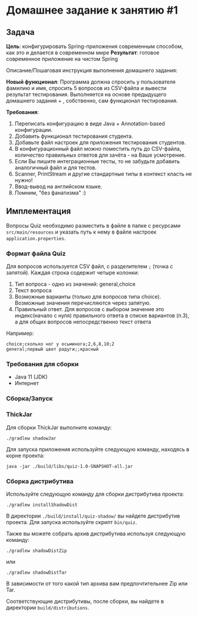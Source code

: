 # Домашнее задание к занятию #1

## Задача

**Цель**: конфигурировать Spring-приложения современным способом, как это и делается в современном мире
**Результат**: готовое современное приложение на чистом Spring

Описание/Пошаговая инструкция выполнения домашнего задания:

**Новый функционал**:
Программа должна спросить у пользователя фамилию и имя, спросить 5 вопросов из CSV-файла и вывести результат
тестирования.
Выполняется на основе предыдущего домашнего задания + , собственно, сам функционал тестирования.

**Требования**:

1. Переписать конфигурацию в виде Java + Annotation-based конфигурации.
2. Добавить функционал тестирования студента.
3. Добавьте файл настроек для приложения тестирования студентов.
4. В конфигурационный файл можно поместить путь до CSV-файла, количество правильных ответов для зачёта - на Ваше
   усмотрение.
5. Если Вы пишите интеграционные тесты, то не забудьте добавить аналогичный файл и для тестов.
6. Scanner, PrintStream и другие стандартные типы в контекст класть не нужно!
7. Ввод-вывод на английском языке.
8. Помним, "без фанатизма" :)

## Имплементация

Вопросы Quiz необходимо разместить в файле в папке с ресурсами `src/main/resources` и указать путь к нему в файле 
настроек `application.properties`. 

### Формат файла Quiz

Для вопросов используется CSV файл, c разделителем `;` (точка с запятой).
Каждая строка содержит четыре колонки:

1. Тип вопроса - одно из значений: general,choice
2. Текст вопроса
3. Возможные варианты (только для вопросов типа choice). Возможные значения перечисляются через запятую.
4. Правильный ответ. Для вопросов с выбором значение это индекс(начало с нуля) правильного ответа в списке вариантов (п.3), а для общих вопросов непосредственно текст ответа

Например:

```csv
choice;сколько ног у осьминога;2,6,8,10;2
general;первый цвет радуги;;красный
```

### Требования для сборки

- Java 11 (JDK)
- Интернет

### Сборка/Запуск

### ThickJar

Для сборки ThickJar выполните команду:

```shell
./gradlew shadowJar
```

Для запуска приложения используйте следующую команду, находясь в корне проекта:

```shell
java -jar ./build/libs/quiz-1.0-SNAPSHOT-all.jar
```

### Сборка дистрибутива

Используйте следующую команду для сборки дистрибутива проекта:

```shell
./gradlew installShadowDist
```

В директории `./build/install/quiz-shadow/` вы найдете дистрибутив проекта.
Для запуска используйте скрипт `bin/quiz`.

Также вы можете собрать архив дистрибутива используя следующую команду:

```shell
./gradlew shadowDistZip
```

или

```shell
./gradlew shadowDistTar
```

В зависимости от того какой тип архива вам предпочтительнее Zip или Tar.

Соответствующие дистрибутивы, после сборки, вы найдете в директории `build/distributions`.


